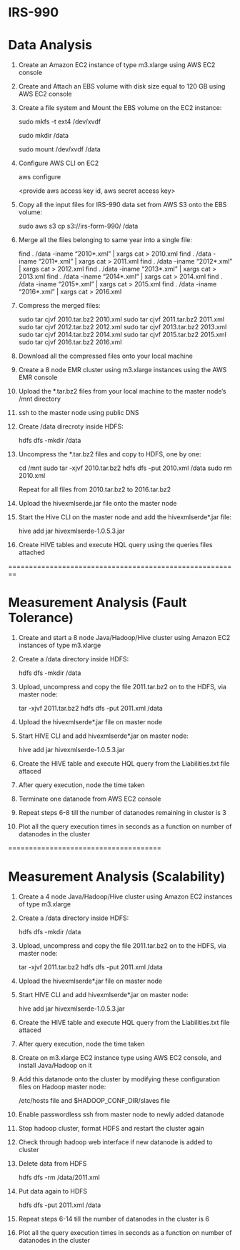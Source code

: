 # IRS-990

Data Analysis
=======================================================================
1. Create an Amazon EC2 instance of type m3.xlarge using AWS EC2 console

2. Create and Attach an EBS volume with disk size equal to 120 GB using AWS EC2 console

3. Create a file system and Mount the EBS volume on the EC2 instance:

    sudo mkfs -t ext4 /dev/xvdf

    sudo mkdir /data

    sudo mount /dev/xvdf /data

4. Configure AWS CLI on EC2

   aws configure

   <provide aws access key id, aws secret access key>

5. Copy all the input files for IRS-990 data set from AWS S3 onto the EBS volume:

    sudo aws s3 cp s3://irs-form-990/ /data

6. Merge all the files belonging to same year into a single file:

   find . /data -iname “2010*.xml” | xargs cat > 2010.xml
   find . /data -iname “2011*.xml” | xargs cat > 2011.xml
   find . /data -iname “2012*.xml” | xargs cat > 2012.xml
   find . /data -iname “2013*.xml” | xargs cat > 2013.xml
   find . /data -iname “2014*.xml” | xargs cat > 2014.xml
   find . /data -iname “2015*.xml” | xargs cat > 2015.xml
   find . /data -iname “2016*.xml” | xargs cat > 2016.xml


7. Compress the merged files:

   sudo tar cjvf 2010.tar.bz2 2010.xml
   sudo tar cjvf 2011.tar.bz2 2011.xml
   sudo tar cjvf 2012.tar.bz2 2012.xml
   sudo tar cjvf 2013.tar.bz2 2013.xml
   sudo tar cjvf 2014.tar.bz2 2014.xml
   sudo tar cjvf 2015.tar.bz2 2015.xml
   sudo tar cjvf 2016.tar.bz2 2016.xml

8. Download all the compressed files onto your local machine

9. Create a 8 node EMR cluster using m3.xlarge instances using the AWS EMR console

10. Upload the *.tar.bz2 files from your local machine to the master node’s /mnt directory

11. ssh to the master node using public DNS 

12. Create  /data direcroty inside HDFS:

    hdfs dfs -mkdir /data

13. Uncompress the *.tar.bz2 files and copy to HDFS, one by one:

     cd /mnt
     sudo tar -xjvf 2010.tar.bz2 
     hdfs dfs -put 2010.xml /data
      sudo rm 2010.xml

      Repeat for all files from 2010.tar.bz2 to 2016.tar.bz2

14. Upload the hivexmlserde.jar file onto the master node

15. Start the Hive CLI on the master node and add the hivexmlserde*.jar file:

      hive
      add jar hivexmlserde-1.0.5.3.jar

16. Create HIVE tables and execute HQL query using the queries files attached 

========================================================

Measurement Analysis (Fault Tolerance)
========================================================

1. Create and start a 8 node Java/Hadoop/Hive cluster using Amazon EC2 instances of type m3.xlarge

2. Create a /data directory inside HDFS:

    hdfs dfs -mkdir /data

3. Upload, uncompress and copy the file 2011.tar.bz2 on to the HDFS, via master node:
    
    tar -xjvf 2011.tar.bz2
    hdfs dfs -put 2011.xml /data
    
4. Upload the hivexmlserde*.jar file on master node

5. Start HIVE CLI and add hivexmlserde*.jar on master node:

    hive
    add jar hivexmlserde-1.0.5.3.jar

6. Create the HIVE table and execute HQL query from the Liabilities.txt file attaced

7. After query execution, node the time taken

8. Terminate one datanode from AWS EC2 console

9. Repeat steps 6-8 till the number of datanodes remaining in cluster is 3

10. Plot all the query execution times in seconds as a function on number of datanodes in the cluster

===================================== 
    
Measurement Analysis (Scalability)
=====================================

1. Create a 4 node Java/Hadoop/Hive cluster using Amazon EC2 instances of type m3.xlarge

2. Create a /data directory inside HDFS:

    hdfs dfs -mkdir /data

3. Upload, uncompress and copy the file 2011.tar.bz2 on to the HDFS, via master node:
    
    tar -xjvf 2011.tar.bz2
    hdfs dfs -put 2011.xml /data
    
4. Upload the hivexmlserde*.jar file on master node

5. Start HIVE CLI and add hivexmlserde*.jar on master node:

    hive
    add jar hivexmlserde-1.0.5.3.jar

6. Create the HIVE table and execute HQL query from the Liabilities.txt file attaced

7. After query execution, node the time taken

8. Create on m3.xlarge EC2 instance type using AWS EC2 console, and install Java/Hadoop on it

9. Add this datanode onto the cluster by modifying these configuration files on Hadoop master node:

    /etc/hosts file and 
    $HADOOP_CONF_DIR/slaves file

10. Enable passwordless ssh from master node to newly added datanode

11. Stop hadoop cluster, format HDFS and restart the cluster again

12. Check through hadoop web interface if new datanode is added to cluster

13. Delete data from HDFS

      hdfs dfs -rm /data/2011.xml

14. Put data again to HDFS

       hdfs dfs -put 2011.xml /data

15. Repeat steps 6-14 till the number of datanodes in the cluster is 6

16. Plot all the query execution times in seconds as a function on number of datanodes in the cluster



   
